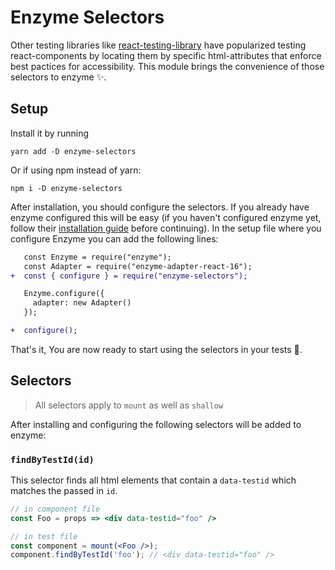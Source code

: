 # Enzyme Selectors 

Other testing libraries like [react-testing-library](https://github.com/testing-library/react-testing-library) have popularized testing react-components by locating them by specific html-attributes that enforce best pactices for accessibility. This module brings the convenience of those selectors to enzyme ✨.

## Setup

Install it by running
```
yarn add -D enzyme-selectors
```
Or if using npm instead of yarn:
```
npm i -D enzyme-selectors
```

After installation, you should configure the selectors. If you already have enzyme configured this will be easy (if you haven't configured enzyme yet, follow their [installation guide](https://airbnb.io/enzyme/docs/installation/) before continuing). In the setup file where you configure Enzyme you can add the following lines:
```diff
   const Enzyme = require("enzyme");
   const Adapter = require("enzyme-adapter-react-16");
+  const { configure } = require("enzyme-selectors");

   Enzyme.configure({
     adapter: new Adapter()
   });

+  configure();
```

That's it, You are now ready to start using the selectors in your tests 🎉.

## Selectors
> All selectors apply to `mount` as well as `shallow`

After installing and configuring the following selectors will be added to enzyme:

### `findByTestId(id)`

This selector finds all html elements that contain a `data-testid` which matches the passed in `id`.

```jsx
// in component file
const Foo = props => <div data-testid="foo" />

// in test file
const component = mount(<Foo />);
component.findByTestId('foo'); // <div data-testid="foo" />
```
